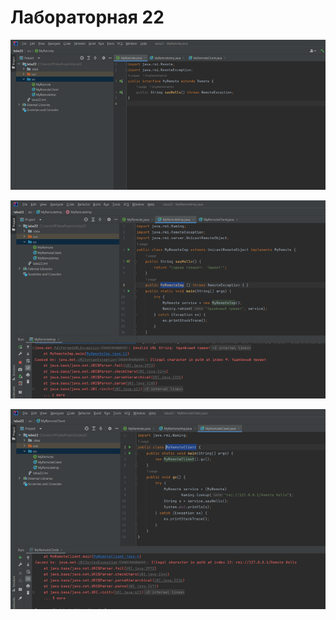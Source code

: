 # Лабораторная 22

![img.png](pics/img.png)

![img_1.png](pics/img_1.png)

![img_2.png](pics/img_2.png)
